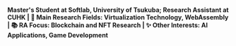 #### Master's Student at **Softlab, University of Tsukuba**; Research Assistant at **CUHK** | **👀 Main Research Fields:** Virtualization Technology, WebAssembly | **📚 RA Focus:** Blockchain and NFT Research | **✨ Other Interests:** AI Applications, Game Development  


